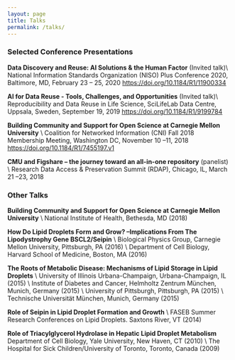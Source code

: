 ```yaml
---
layout: page
title: Talks
permalink: /talks/
---
```


### Selected Conference Presentations
**Data Discovery and Reuse: AI Solutions & the Human Factor** (Invited talk)\\
National Information Standards Organization (NISO) Plus Conference 2020, Baltimore, MD, February 23 – 25, 2020 https://doi.org/10.1184/R1/11900334

**AI for Data Reuse - Tools, Challenges, and Opportunities** (Invited talk)\\
Reproducibility and Data Reuse in Life Science, SciLifeLab Data Centre, Uppsala, Sweden, September 19, 2019 https://doi.org/10.1184/R1/9199784 

**Building Community and Support for Open Science at Carnegie Mellon University** \\
Coalition for Networked Information (CNI) Fall 2018 Membership Meeting, Washington DC, November 10 –11, 2018 https://doi.org/10.1184/R1/7455197.v1

**CMU and Figshare – the journey toward an all-in-one repository** (panelist) \\
Research Data Access & Preservation Summit (RDAP), Chicago, IL, March 21 –23, 2018


### Other Talks

**Building Community and Support for Open Science at Carnegie Mellon University** \\
National Institute of Health, Bethesda, MD (2018)


**How Do Lipid Droplets Form and Grow? –Implications From The Lipodystrophy Gene BSCL2/Seipin** \\
Biological Physics Group, Carnegie Mellon University, Pittsburgh, PA (2016) \\
Department of Cell Biology, Harvard School of Medicine, Boston, MA (2016)


**The Roots of Metabolic Disease: Mechanisms of Lipid Storage in Lipid Droplets** \\
University of Illinois Urbana-Champaign, Urbana-Champaign, IL (2015) \\
Institute of Diabetes and Cancer, Helmholtz Zentrum München, Munich, Germany (2015) \\
University of Pittsburgh, Pittsburgh, PA (2015) \\
Technische Universität München, Munich, Germany (2015)


**Role of Seipin in Lipid Droplet Formation and Growth** \\
FASEB Summer Research Conferences on Lipid Droplets. Saxtons River, VT (2014)


**Role of Triacylglycerol Hydrolase in Hepatic Lipid Droplet Metabolism**
Department of Cell Biology, Yale University, New Haven, CT (2010) \\
The Hospital for Sick Children/University of Toronto, Toronto, Canada (2009)
